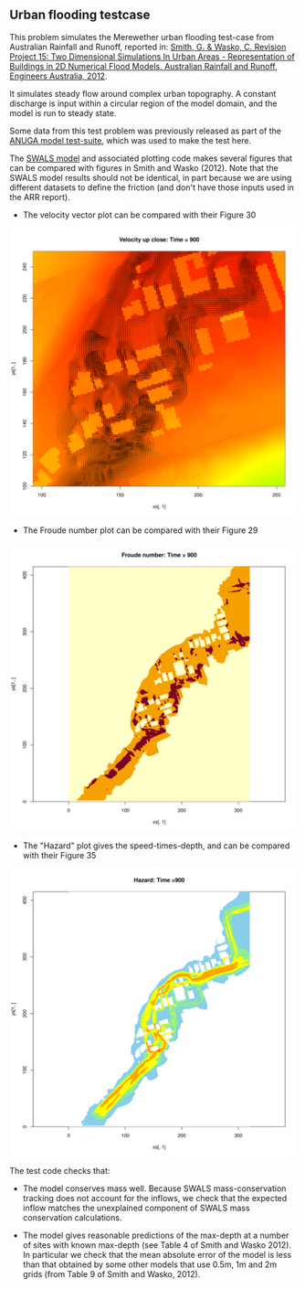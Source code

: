 ## Urban flooding testcase

This problem simulates the Merewether urban flooding test-case from Australian Rainfall and Runoff, reported in:
[Smith, G. & Wasko, C. Revision Project 15: Two Dimensional Simulations In 
Urban Areas - Representation of Buildings in 2D Numerical Flood Models. Australian 
Rainfall and Runoff, Engineers Australia, 2012](https://arr.ga.gov.au/__data/assets/pdf_file/0014/40523/ARR_Project_15_Subproject_report_buildings_final.pdf).

It simulates steady flow around complex urban topography. A constant discharge
is input within a circular region of the model domain, and the model is run to
steady state. 

Some data from this test problem was previously released as part of the 
[ANUGA model test-suite](https://github.com/GeoscienceAustralia/anuga_core/tree/main/validation_tests/case_studies/merewether),
which was used to make the test here.

The [SWALS model](merewether_example.f90) and associated plotting code makes
several figures that can be compared with figures in Smith and Wasko (2012).
Note that the SWALS model results should not be identical, in part because we
are using different datasets to define the friction (and don't have those
inputs used in the ARR report).

* The velocity vector plot can be compared with their Figure 30

![Velocity vector plot near buildings](Velocity_vector_plot.png)

* The Froude number plot can be compared with their Figure 29

![Froude number plot](Froude_number_plot.png)

* The "Hazard" plot gives the speed-times-depth, and can be compared with their Figure 35

![Hazard plot (speed x depth)](Hazard_plot.png)

The test code checks that:

* The model conserves mass well. Because SWALS mass-conservation tracking does
  not account for the inflows, we check that the expected inflow matches the
unexplained component of SWALS mass conservation calculations. 

* The model gives reasonable predictions of the max-depth at a number of sites
  with known max-depth (see Table 4 of Smith and Wasko 2012). In particular we
check that the mean absolute error of the model is less than that obtained by
some other models that use 0.5m, 1m and 2m grids (from Table 9 of Smith and Wasko,
2012).

